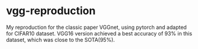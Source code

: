 # vgg-reproduction
My reproduction for the classic paper VGGnet, using pytorch and adapted for CIFAR10 dataset. VGG16 version achieved a best accuracy of 93% in this dataset, which was close to the SOTA(95%).
